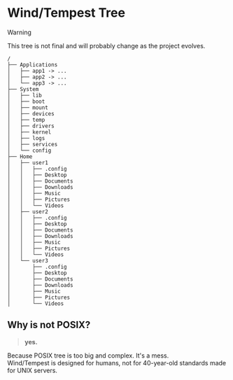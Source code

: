 # Wind/Tempest Tree

> [!WARNING]
> This tree is not final and will probably change as the project evolves.

```
/
├── Applications
│   ├── app1 -> ...
│   ├── app2 -> ...
│   └── app3 -> ...
├── System
│   ├── lib
│   ├── boot
│   ├── mount
│   ├── devices
│   ├── temp
│   ├── drivers
│   ├── kernel
│   ├── logs
│   ├── services
│   └── config
├── Home
│   ├── user1
│   │   ├── .config
│   │   ├── Desktop
│   │   ├── Documents
│   │   ├── Downloads
│   │   ├── Music
│   │   ├── Pictures
│   │   └── Videos
│   ├── user2
│   │   ├── .config
│   │   ├── Desktop
│   │   ├── Documents
│   │   ├── Downloads
│   │   ├── Music
│   │   ├── Pictures
│   │   └── Videos
│   └── user3
│       ├── .config
│       ├── Desktop
│       ├── Documents
│       ├── Downloads
│       ├── Music
│       ├── Pictures
│       └── Videos
```

## Why is not POSIX?

> **yes.**

Because POSIX tree is too big and complex.  It's a mess.  
Wind/Tempest is designed for humans, not for 40-year-old standards made for UNIX servers.
